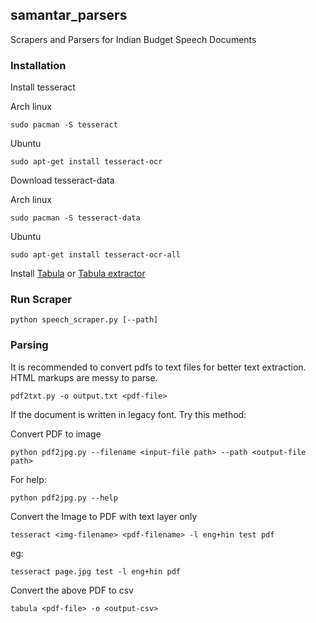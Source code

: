 ## samantar_parsers

Scrapers and Parsers for Indian Budget Speech Documents


### Installation

Install tesseract

Arch linux
```
sudo pacman -S tesseract
```

Ubuntu
```
sudo apt-get install tesseract-ocr
```

Download tesseract-data

Arch linux
```
sudo pacman -S tesseract-data
```

Ubuntu
```
sudo apt-get install tesseract-ocr-all
```

Install [Tabula](https://github.com/tabulapdf/tabula) or [Tabula extractor](https://github.com/tabulapdf/tabula-extractor)

### Run Scraper
```
python speech_scraper.py [--path]
```

### Parsing

It is recommended to convert pdfs to text files for better text extraction. HTML markups are messy to parse.

```
pdf2txt.py -o output.txt <pdf-file>
```

If the document is written in legacy font. Try this method:

Convert PDF to image
```
python pdf2jpg.py --filename <input-file path> --path <output-file path>
```

For help:
```
python pdf2jpg.py --help
```

Convert the Image to PDF with text layer only
```
tesseract <img-filename> <pdf-filename> -l eng+hin test pdf
```

eg:
```
tesseract page.jpg test -l eng+hin pdf
```

Convert the above PDF to csv

```
tabula <pdf-file> -o <output-csv>
```
